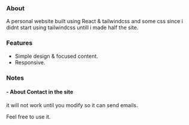

### About
A personal website built using React & tailwindcss and some css
since i didnt start using tailwindcss untill i made half the site.

### Features
- Simple design & focused content.
- Responsive.

### Notes
#### - About Contact in the site
it will not work until you modify so it can send emails.



Feel free to use it.
